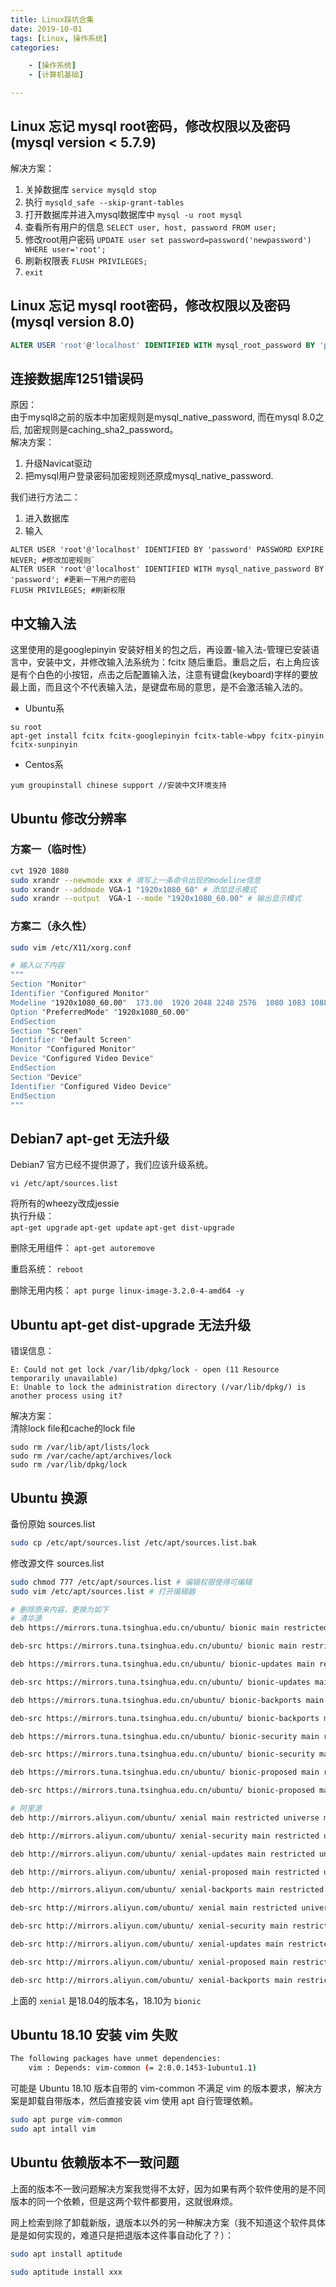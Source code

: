 ```yaml
---
title: Linux踩坑合集
date: 2019-10-01
tags: [Linux, 操作系统]
categories: 

    - [操作系统]
    - [计算机基础]

---
```


## Linux 忘记 mysql root密码，修改权限以及密码(mysql version < 5.7.9)

解决方案：  

1. 关掉数据库 `service mysqld stop` 
2. 执行 `mysqld_safe --skip-grant-tables` 
3. 打开数据库并进入mysql数据库中 `mysql -u root mysql` 
4. 查看所有用户的信息 `SELECT user, host, password FROM user;` 
5. 修改root用户密码 `UPDATE user set password=password('newpassword') WHERE user='root';` 
6. 刷新权限表 `FLUSH PRIVILEGES;` 
7. `exit` 

## Linux 忘记 mysql root密码，修改权限以及密码(mysql version 8.0)

``` SQL
ALTER USER 'root'@'localhost' IDENTIFIED WITH mysql_root_password BY 'password';
```

## 连接数据库1251错误码

原因：  
由于mysql8之前的版本中加密规则是mysql_native_password, 而在mysql 8.0之后, 加密规则是caching_sha2_password。  
解决方案：  

1. 升级Navicat驱动
2. 把mysql用户登录密码加密规则还原成mysql_native_password. 

我们进行方法二：

1. 进入数据库
2. 输入

``` 
ALTER USER 'root'@'localhost' IDENTIFIED BY 'password' PASSWORD EXPIRE NEVER; #修改加密规则`
ALTER USER 'root'@'localhost' IDENTIFIED WITH mysql_native_password BY 'password'; #更新一下用户的密码
FLUSH PRIVILEGES; #刷新权限
```

## 中文输入法

这里使用的是googlepinyin
安装好相关的包之后，再设置-输入法-管理已安装语言中，安装中文，并修改输入法系统为：fcitx 随后重启。重启之后，右上角应该是有个白色的小按钮，点击之后配置输入法，注意有键盘(keyboard)字样的要放最上面，而且这个不代表输入法，是键盘布局的意思，是不会激活输入法的。

* Ubuntu系

``` shell
su root
apt-get install fcitx fcitx-googlepinyin fcitx-table-wbpy fcitx-pinyin fcitx-sunpinyin
```

* Centos系

``` shell
yum groupinstall chinese support //安装中文环境支持
```

## Ubuntu 修改分辨率

### 方案一（临时性）

``` BASH
cvt 1920 1080
sudo xrandr --newmode xxx # 填写上一条命令出现的modeline信息
sudo xrandr --addmode VGA-1 "1920x1080_60" # 添加显示模式
sudo xrandr --output  VGA-1 --mode "1920x1080_60.00" # 输出显示模式
```

### 方案二（永久性）

``` BASH
sudo vim /etc/X11/xorg.conf

# 输入以下内容
"""
Section "Monitor"
Identifier "Configured Monitor"
Modeline "1920x1080_60.00"  173.00  1920 2048 2248 2576  1080 1083 1088 1120 -hsync +vsync
Option "PreferredMode" "1920x1080_60.00"
EndSection
Section "Screen"
Identifier "Default Screen"
Monitor "Configured Monitor"
Device "Configured Video Device"
EndSection
Section "Device"
Identifier "Configured Video Device"
EndSection
"""
```

## Debian7 apt-get 无法升级

Debian7 官方已经不提供源了，我们应该升级系统。

``` shell
vi /etc/apt/sources.list
```

将所有的wheezy改成jessie  
执行升级：  
`apt-get upgrade` 
`apt-get update` 
`apt-get dist-upgrade` 

删除无用组件： `apt-get autoremove` 

重启系统： `reboot` 

删除无用内核： `apt purge linux-image-3.2.0-4-amd64 -y` 

## Ubuntu apt-get dist-upgrade 无法升级

错误信息：

``` shell
E: Could not get lock /var/lib/dpkg/lock - open (11 Resource temporarily unavailable)
E: Unable to lock the administration directory (/var/lib/dpkg/) is another process using it?
```

解决方案：  
清除lock file和cache的lock file

``` shell
sudo rm /var/lib/apt/lists/lock
sudo rm /var/cache/apt/archives/lock
sudo rm /var/lib/dpkg/lock
```

## Ubuntu 换源

备份原始 sources.list

``` bash
sudo cp /etc/apt/sources.list /etc/apt/sources.list.bak
```

修改源文件 sources.list

``` bash
sudo chmod 777 /etc/apt/sources.list # 编辑权限使得可编辑
sudo vim /etc/apt/sources.list # 打开编辑器
```

``` bash
# 删除原来内容，更换为如下
# 清华源
deb https://mirrors.tuna.tsinghua.edu.cn/ubuntu/ bionic main restricted universe multiverse

deb-src https://mirrors.tuna.tsinghua.edu.cn/ubuntu/ bionic main restricted universe multiverse

deb https://mirrors.tuna.tsinghua.edu.cn/ubuntu/ bionic-updates main restricted universe multiverse

deb-src https://mirrors.tuna.tsinghua.edu.cn/ubuntu/ bionic-updates main restricted universe multiverse

deb https://mirrors.tuna.tsinghua.edu.cn/ubuntu/ bionic-backports main restricted universe multiverse

deb-src https://mirrors.tuna.tsinghua.edu.cn/ubuntu/ bionic-backports main restricted universe multiverse

deb https://mirrors.tuna.tsinghua.edu.cn/ubuntu/ bionic-security main restricted universe multiverse

deb-src https://mirrors.tuna.tsinghua.edu.cn/ubuntu/ bionic-security main restricted universe multiverse

deb https://mirrors.tuna.tsinghua.edu.cn/ubuntu/ bionic-proposed main restricted universe multiverse

deb-src https://mirrors.tuna.tsinghua.edu.cn/ubuntu/ bionic-proposed main restricted universe multiverse

# 阿里源
deb http://mirrors.aliyun.com/ubuntu/ xenial main restricted universe multiverse

deb http://mirrors.aliyun.com/ubuntu/ xenial-security main restricted universe multiverse

deb http://mirrors.aliyun.com/ubuntu/ xenial-updates main restricted universe multiverse

deb http://mirrors.aliyun.com/ubuntu/ xenial-proposed main restricted universe multiverse

deb http://mirrors.aliyun.com/ubuntu/ xenial-backports main restricted universe multiverse

deb-src http://mirrors.aliyun.com/ubuntu/ xenial main restricted universe multiverse

deb-src http://mirrors.aliyun.com/ubuntu/ xenial-security main restricted universe multiverse

deb-src http://mirrors.aliyun.com/ubuntu/ xenial-updates main restricted universe multiverse

deb-src http://mirrors.aliyun.com/ubuntu/ xenial-proposed main restricted universe multiverse

deb-src http://mirrors.aliyun.com/ubuntu/ xenial-backports main restricted universe multiverse

```

上面的 `xenial` 是18.04的版本名，18.10为 `bionic` 

## Ubuntu 18.10 安装 vim 失败

``` bash
The following packages have unmet dependencies: 
    vim : Depends: vim-common (= 2:8.0.1453-1ubuntu1.1)
```

可能是 Ubuntu 18.10 版本自带的 vim-common 不满足 vim 的版本要求，解决方案是卸载自带版本，然后直接安装 vim 使用 apt 自行管理依赖。

``` BASH
sudo apt purge vim-common
sudo apt intall vim
```

## Ubuntu 依赖版本不一致问题

上面的版本不一致问题解决方案我觉得不太好，因为如果有两个软件使用的是不同版本的同一个依赖，但是这两个软件都要用，这就很麻烦。

网上检索到除了卸载新版，退版本以外的另一种解决方案（我不知道这个软件具体是是如何实现的，难道只是把退版本这件事自动化了？）：

``` BASH
sudo apt install aptitude

sudo aptitude install xxx
```
